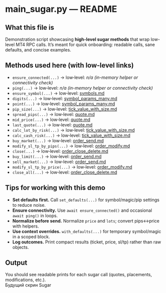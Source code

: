 # main_sugar.py — README

## What this file is

Demonstration script showcasing **high-level sugar methods** that wrap low-level MT4 RPC calls.
It’s meant for quick onboarding: readable calls, sane defaults, and concise examples.

## Methods used here (with low‑level links)

- `ensure_connected(...)` → low‑level: _n/a (in-memory helper or connectivity check)_
- `ping(...)` → low‑level: _n/a (in-memory helper or connectivity check)_
- `ensure_symbol(...)` → low‑level: [symbols.md](../MT4Account/Market_quota_symbols/symbols.md)
- `digits(...)` → low‑level: [symbol_params_many.md](../MT4Account/Market_quota_symbols/symbol_params_many.md)
- `point(...)` → low‑level: [symbol_params_many.md](../MT4Account/Market_quota_symbols/symbol_params_many.md)
- `pip_size(...)` → low‑level: [tick_value_with_size.md](../MT4Account/Market_quota_symbols/tick_value_with_size.md)
- `spread_pips(...)` → low‑level: [quote.md](../MT4Account/Market_quota_symbols/quote.md)
- `mid_price(...)` → low‑level: [quote.md](../MT4Account/Market_quota_symbols/quote.md)
- `last_quote(...)` → low‑level: [quote.md](../MT4Account/Market_quota_symbols/quote.md)
- `calc_lot_by_risk(...)` → low‑level: [tick_value_with_size.md](../MT4Account/Market_quota_symbols/tick_value_with_size.md)
- `calc_cash_risk(...)` → low‑level: [tick_value_with_size.md](../MT4Account/Market_quota_symbols/tick_value_with_size.md)
- `buy_market(...)` → low‑level: [order_send.md](../MT4Account/Trading_Actions/order_send.md)
- `modify_sl_tp_by_pips(...)` → low‑level: [order_modify.md](../MT4Account/Trading_Actions/order_modify.md)
- `close(...)` → low‑level: [order_close_delete.md](../MT4Account/Trading_Actions/order_close_delete.md)
- `buy_limit(...)` → low‑level: [order_send.md](../MT4Account/Trading_Actions/order_send.md)
- `sell_market(...)` → low‑level: [order_send.md](../MT4Account/Trading_Actions/order_send.md)
- `modify_sl_tp_by_price(...)` → low‑level: [order_modify.md](../MT4Account/Trading_Actions/order_modify.md)
- `close_all(...)` → low‑level: [order_close_delete.md](../MT4Account/Trading_Actions/order_close_delete.md)

## Tips for working with this demo

- **Set defaults first.** Call `set_defaults(...)` for symbol/magic/pip settings to reduce noise.
- **Ensure connectivity.** Use `await ensure_connected()` and occasional `await ping()` in loops.
- **Normalize before send.** Normalize `price` and `lots`; convert pips↔price with helpers.
- **Use context overrides.** `with_defaults(...)` for temporary symbol/magic in a scoped block.
- **Log outcomes.** Print compact results (ticket, price, sl/tp) rather than raw objects.

## Output

You should see readable prints for each sugar call (quotes, placements, modifications, etc.).  
Будущий скрин Sugar 


